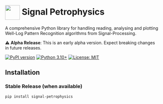 # <img src="docs/logo.png" width="48" height="48" style="vertical-align: middle;"> Signal Petrophysics

A comprehensive Python library for handling reading, analysing and plotting Well-Log Pattern Recognition algorithms from Signal-Processing.

⚠️ **Alpha Release**: This is an early alpha version. Expect breaking changes in future releases.

[![PyPI version](https://badge.fury.io/py/signal-petrophysics.svg)](https://badge.fury.io/py/signal-petrophysics)
[![Python 3.10+](https://img.shields.io/badge/python-3.10+-blue.svg)](https://www.python.org/downloads/)
[![License: MIT](https://img.shields.io/bbadge/License-MIT-yellow.svg)](https://opensource.org/licenses/MIT)

## Installation

### Stable Release (when available)
```bash
pip install signal-petrophysics
```
